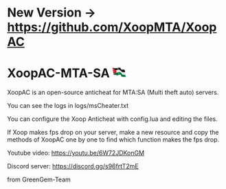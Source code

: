 # New Version -> https://github.com/XoopMTA/XoopAC
# XoopAC-MTA-SA ![🇵🇸](https://github.com/GreenGem-Team/XoopAC-MTA-SA/blob/main/ps.png?raw=true)
XoopAC is an open-source anticheat for MTA:SA (Multi theft auto) servers.

You can see the logs in logs/msCheater.txt

You can configure the Xoop Anticheat with config.lua and editing the files.

If Xoop makes fps drop on your server, make a new resource and copy the methods of XoopAC one by one to find which function makes the fps drop.

Youtube video: https://youtu.be/6W72JDKonGM

Discord server: https://discord.gg/s96frtT2mE

from GreenGem-Team
